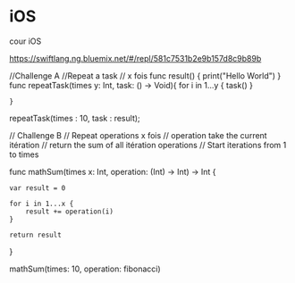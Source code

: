 # iOS
cour iOS

https://swiftlang.ng.bluemix.net/#/repl/581c7531b2e9b157d8c9b89b


//Challenge A
//Repeat a task
// x fois
func result() {
    print("Hello World")
}
func repeatTask(times y: Int, task: () -> Void){
    for i in 1...y {
        task()
    }
    
    }
    
repeatTask(times : 10, task : result);

// Challenge B
// Repeat operations x fois
// operation take the current itération
// return the sum of all itération operations
// Start iterations from 1 to times

func mathSum(times x: Int, operation: (Int) -> Int) -> Int {
    
    var result = 0
    
    for i in 1...x {
        result += operation(i)
    }
    
    return result
}

mathSum(times: 10, operation: fibonacci)
